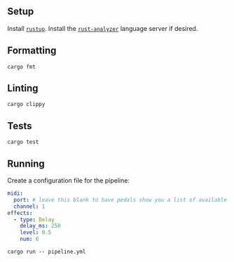 ## Setup

Install [`rustup`](https://rustup.rs/). Install the [`rust-analyzer`](https://rust-analyzer.github.io) language server if desired.

## Formatting

```shell
cargo fmt
```

## Linting

```shell
cargo clippy
```

## Tests

```shell
cargo test
```

## Running

Create a configuration file for the pipeline:

```yaml
midi:
  port: # leave this blank to have pedals show you a list of available ports
  channel: 1
effects:
  - type: Delay
    delay_ms: 250
    level: 0.5
    num: 6
```

```shell
cargo run -- pipeline.yml
```

